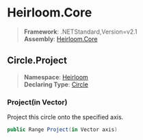# Heirloom.Core

> **Framework**: .NETStandard,Version=v2.1  
> **Assembly**: [Heirloom.Core][0]  

## Circle.Project

> **Namespace**: [Heirloom][0]  
> **Declaring Type**: [Circle][1]  

### Project(in Vector)

Project this circle onto the specified axis.

```cs
public Range Project(in Vector axis)
```

[0]: ../../../Heirloom.Core.md
[1]: ../Circle.md
